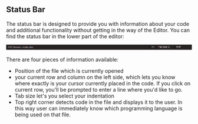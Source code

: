 ## Status Bar
 
The status bar is designed to provide you with information about your code and additional functionality without getting in the way of the Editor. 
You can find the status bar in the lower part of the editor: 
 
![statusbar](images/statusbar.png "statusbar")
 
There are four pieces of information available: 
  - Position of the file which is currently opened 
  - your current row and column on the left side, which lets you know where exactly is your cursor currently placed in the code. If you click on current row, you'll be prompted to enter a line where you'd like to go.
  - Tab size let's you select your indentation
  - Top right corner detects code in the file and displays it to the user. In this way user can immediately know which programming language is being used on that file.
 
